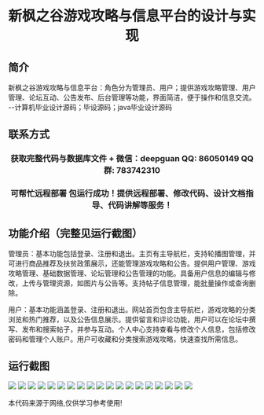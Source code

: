 <p><h1 align="center">新枫之谷游戏攻略与信息平台的设计与实现</h1></p>

## 简介
新枫之谷游戏攻略与信息平台：角色分为管理员、用户；提供游戏攻略管理、用户管理、论坛互动、公告发布、后台管理等功能，界面简洁，便于操作和信息交流。    --计算机毕业设计源码；毕设源码；java毕业设计源码


## 联系方式
<p><h3 align="center">获取完整代码与数据库文件 + 微信：deepguan QQ: 86050149 QQ群: 783742310</h3></p>
<p><h3 align="center">可帮忙远程部署 包运行成功！提供远程部署、修改代码、设计文档指导、代码讲解等服务！</h3></p>

## 功能介绍（完整见运行截图）
管理员：基本功能包括登录、注册和退出。主页有主导航栏，支持轮播图管理，并可进行商品推荐及扶贫政策展示，还能管理游戏攻略和公告。提供用户管理、游戏攻略管理、基础数据管理、论坛管理和公告管理的功能。具备用户信息的编辑与修改，上传与管理资源，如图片与公告等。支持帖子信息管理，能批量操作或查询删除。

用户：基本功能涵盖登录、注册和退出。网站首页包含主导航栏，游戏攻略的分类浏览和热门推荐，以及公告信息展示。提供留言和评论功能，用户可以在论坛中撰写、发布和搜索帖子，并参与互动。个人中心支持查看与修改个人信息，包括修改密码和管理个人账户。用户可收藏和分类搜索游戏攻略，快速查找所需信息。


## 运行截图
![](https://bs-1329754181.cos.ap-shanghai.myqcloud.com/ssm/NewMapleStoryGameGuideAndInformationPlatform/img/001.jpg)
![](https://bs-1329754181.cos.ap-shanghai.myqcloud.com/ssm/NewMapleStoryGameGuideAndInformationPlatform/img/002.jpg)
![](https://bs-1329754181.cos.ap-shanghai.myqcloud.com/ssm/NewMapleStoryGameGuideAndInformationPlatform/img/003.jpg)
![](https://bs-1329754181.cos.ap-shanghai.myqcloud.com/ssm/NewMapleStoryGameGuideAndInformationPlatform/img/004.jpg)
![](https://bs-1329754181.cos.ap-shanghai.myqcloud.com/ssm/NewMapleStoryGameGuideAndInformationPlatform/img/005.jpg)
![](https://bs-1329754181.cos.ap-shanghai.myqcloud.com/ssm/NewMapleStoryGameGuideAndInformationPlatform/img/006.jpg)
![](https://bs-1329754181.cos.ap-shanghai.myqcloud.com/ssm/NewMapleStoryGameGuideAndInformationPlatform/img/007.jpg)
![](https://bs-1329754181.cos.ap-shanghai.myqcloud.com/ssm/NewMapleStoryGameGuideAndInformationPlatform/img/008.jpg)
![](https://bs-1329754181.cos.ap-shanghai.myqcloud.com/ssm/NewMapleStoryGameGuideAndInformationPlatform/img/009.jpg)
![](https://bs-1329754181.cos.ap-shanghai.myqcloud.com/ssm/NewMapleStoryGameGuideAndInformationPlatform/img/010.jpg)
![](https://bs-1329754181.cos.ap-shanghai.myqcloud.com/ssm/NewMapleStoryGameGuideAndInformationPlatform/img/011.jpg)
![](https://bs-1329754181.cos.ap-shanghai.myqcloud.com/ssm/NewMapleStoryGameGuideAndInformationPlatform/img/012.jpg)
![](https://bs-1329754181.cos.ap-shanghai.myqcloud.com/ssm/NewMapleStoryGameGuideAndInformationPlatform/img/013.jpg)
![](https://bs-1329754181.cos.ap-shanghai.myqcloud.com/ssm/NewMapleStoryGameGuideAndInformationPlatform/img/014.jpg)
![](https://bs-1329754181.cos.ap-shanghai.myqcloud.com/ssm/NewMapleStoryGameGuideAndInformationPlatform/img/015.jpg)
![](https://bs-1329754181.cos.ap-shanghai.myqcloud.com/ssm/NewMapleStoryGameGuideAndInformationPlatform/img/016.jpg)
![](https://bs-1329754181.cos.ap-shanghai.myqcloud.com/ssm/NewMapleStoryGameGuideAndInformationPlatform/img/017.jpg)
![](https://bs-1329754181.cos.ap-shanghai.myqcloud.com/ssm/NewMapleStoryGameGuideAndInformationPlatform/img/018.jpg)
![](https://bs-1329754181.cos.ap-shanghai.myqcloud.com/ssm/NewMapleStoryGameGuideAndInformationPlatform/img/019.jpg)

<p>本代码来源于网络,仅供学习参考使用!</p>
